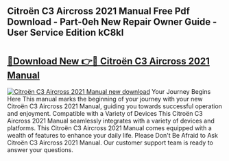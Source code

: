 ## Citroën C3 Aircross 2021 Manual Free Pdf Download - Part-0eh New Repair Owner Guide - User Service Edition kC8kl

# <h2><a href="http://cf24523.oget.top/?id=Citro%c3%abn+C3+Aircross+2021+Manual">🔗Download New 👉🔴 Citroën C3 Aircross 2021 Manual</a></h2>

[![Citroën C3 Aircross 2021 Manual new download](https://i.imgur.com/5g1atiW.png)](http://cf24523.oget.top/?id=Citro%c3%abn+C3+Aircross+2021+Manual)
Your Journey Begins Here This manual marks the beginning of your journey with your new Citroën C3 Aircross 2021 Manual, guiding you towards successful operation and enjoyment. Compatible with a Variety of Devices This Citroën C3 Aircross 2021 Manual seamlessly integrates with a variety of devices and platforms. This Citroën C3 Aircross 2021 Manual comes equipped with a wealth of features to enhance your daily life. Please Don't Be Afraid to Ask Citroën C3 Aircross 2021 Manual. Our customer support team is ready to answer your questions.
